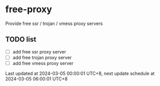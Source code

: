 
# free-proxy
Provide free ssr / trojan / vmess proxy servers


## TODO list
- [ ] add free ssr proxy server
- [ ] add free trojan proxy server
- [ ] add free vmess proxy server

Last updated at 2024-03-05 00:00:01 UTC+8, next update schedule at 2024-03-05 06:00:01 UTC+8

